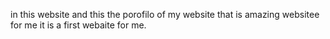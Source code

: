 in this website  and this the porofilo of my website that is amazing websitee for me it is a first webaite for me.
